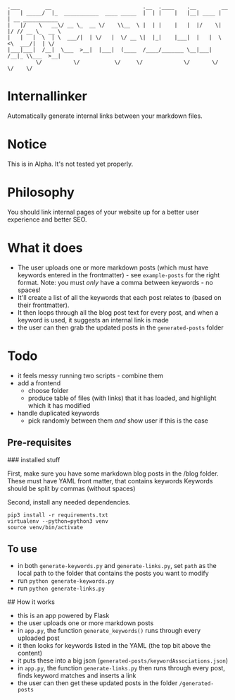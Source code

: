 ```
.___        __                             .__  .____    .__        __                 
|   | _____/  |_  ___________  ____ _____  |  | |    |   |__| ____ |  | __ ___________ 
|   |/    \   __\/ __ \_  __ \/    \\__  \ |  | |    |   |  |/    \|  |/ // __ \_  __ \
|   |   |  \  | \  ___/|  | \/   |  \/ __ \|  |_|    |___|  |   |  \    <\  ___/|  | \/
|___|___|  /__|  \___  >__|  |___|  (____  /____/_______ \__|___|  /__|_ \\___  >__|   
         \/          \/           \/     \/             \/       \/     \/    \/              
```
# Internallinker

Automatically generate internal links between your markdown files.

# Notice

This is in Alpha. It's not tested yet properly.

# Philosophy

You should link internal pages of your website up for a better user experience and better SEO.

# What it does

* The user uploads one or more markdown posts (which must have keywords entered in the frontmatter) - see `example-posts` for the right format. Note: you must _only_ have a comma between keywords - no spaces!
* It'll create a list of all the keywords that each post relates to (based on their frontmatter).
* It then loops through all the blog post text for every post, and when a keyword is used, it suggests an internal link is made
* the user can then grab the updated posts in the `generated-posts` folder

# Todo

* it feels messy running two scripts - combine them
* add a frontend
  * choose folder
  * produce table of files (with links) that it has loaded, and highlight which it has modified
* handle duplicated keywords
  * pick randomly between them *and* show user if this is the case

## Pre-requisites

### installed stuff

First, make sure you have some markdown blog posts in the /blog folder.
These must have YAML front matter, that contains keywords
Keywords should be split by commas (without spaces)

Second, install any needed dependencies.

```
pip3 install -r requirements.txt
virtualenv --python=python3 venv
source venv/bin/activate
```

## To use

- in both `generate-keywords.py` and `generate-links.py`, set `path` as the local path to the folder that contains the posts you want to modify
- run `python generate-keywords.py`
- run `python generate-links.py`

## How it works

- this is an app powered by Flask
- the user uploads one or more markdown posts
- in `app.py`, the function `generate_keywords()` runs through every uploaded post
- it then looks for keywords listed in the YAML (the top bit above the content)
- it puts these into a big json (`generated-posts/keywordAssociations.json`)
- in `app.py`, the function `generate-links.py` then runs through every post, finds keyword matches and inserts a link
- the user can then get these updated posts in the folder `/generated-posts`